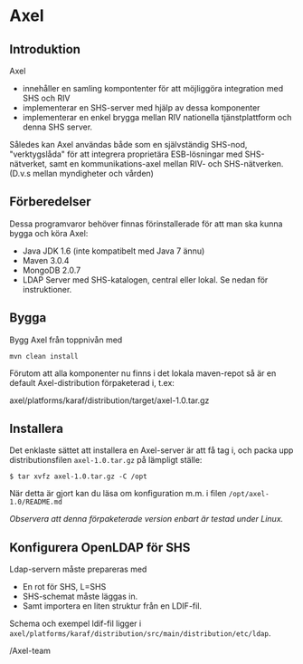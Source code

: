 
Axel
============

## Introduktion

Axel

* innehåller en samling kompontenter för att möjliggöra integration med SHS och RIV
* implementerar en SHS-server med hjälp av dessa komponenter
* implementerar en enkel brygga mellan RIV nationella tjänstplattform och denna SHS server.

Således kan Axel användas både som en självständig SHS-nod, "verktygslåda" för att integrera
proprietära ESB-lösningar med SHS-nätverket, samt en kommunikations-axel mellan RIV- och SHS-nätverken.
(D.v.s mellan myndigheter och vården)

## Förberedelser

Dessa programvaror behöver finnas förinstallerade för att man ska kunna bygga och köra Axel:

* Java JDK 1.6 (inte kompatibelt med Java 7 ännu)
* Maven 3.0.4
* MongoDB 2.0.7
* LDAP Server med SHS-katalogen, central eller lokal. Se nedan för instruktioner.


Bygga
---------------

Bygg Axel från toppnivån med

    mvn clean install

Förutom att alla komponenter nu finns i det lokala maven-repot så är en default Axel-distribution
förpaketerad i, t.ex:

   axel/platforms/karaf/distribution/target/axel-1.0.tar.gz

Installera
---------------
Det enklaste sättet att installera en Axel-server är att få tag i, och packa upp distributionsfilen
`axel-1.0.tar.gz` på lämpligt ställe:

    $ tar xvfz axel-1.0.tar.gz -C /opt

När detta är gjort kan du läsa om konfiguration m.m. i filen `/opt/axel-1.0/README.md`


*Observera att denna förpaketerade version enbart är testad under Linux.*



Konfigurera OpenLDAP för SHS
-------------------------------

Ldap-servern måste prepareras med

* En rot för SHS, L=SHS
* SHS-schemat måste läggas in.
* Samt importera en liten struktur från en LDIF-fil.

Schema och exempel ldif-fil ligger i `axel/platforms/karaf/distribution/src/main/distribution/etc/ldap`.



/Axel-team






